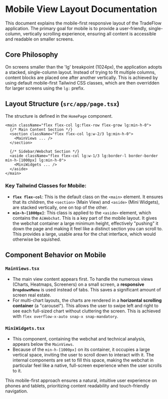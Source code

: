 # Mobile View Layout Documentation

This document explains the mobile-first responsive layout of the TradeFlow application. The primary goal for mobile is to provide a user-friendly, single-column, vertically scrolling experience, ensuring all content is accessible and readable on smaller screens.

## Core Philosophy

On screens smaller than the 'lg' breakpoint (1024px), the application adopts a stacked, single-column layout. Instead of trying to fit multiple columns, content blocks are placed one after another vertically. This is achieved by using default mobile-first Tailwind CSS classes, which are then overridden for larger screens using the `lg:` prefix.

## Layout Structure (`src/app/page.tsx`)

The structure is defined in the `HomePage` component.

```tsx
<main className="flex flex-col lg:flex-row flex-grow lg:min-h-0">
  {/* Main Content Section */}
  <section className="flex flex-col lg:w-2/3 lg:min-h-0">
    <MainViews ... />
  </section>

  {/* Sidebar/Webchat Section */}
  <aside className="flex flex-col lg:w-1/3 lg:border-l border-border min-h-[1000px] lg:min-h-0">
    <MiniWidgets ... />
  </aside>
</main>
```

### Key Tailwind Classes for Mobile:

-   **`flex flex-col`**: This is the default class on the `<main>` element. It ensures that its children, the `<section>` (Main View) and `<aside>` (Mini Widgets), are stacked vertically, one on top of the other.
-   **`min-h-[1000px]`**: This class is applied to the `<aside>` element, which contains the `AiWebchat`. This is a key part of the mobile layout. It gives the webchat container a large minimum height, effectively "pushing" it down the page and making it feel like a distinct section you can scroll to. This provides a large, usable area for the chat interface, which would otherwise be squished.

## Component Behavior on Mobile

### `MainViews.tsx`
-   The main view content appears first. To handle the numerous views (Charts, Heatmaps, Screeners) on a small screen, a **responsive `DropdownMenu`** is used instead of tabs. This saves a significant amount of screen real estate.
-   For multi-chart layouts, the charts are rendered in a **horizontal scrolling container** (a "carousel"). This allows the user to swipe left and right to see each full-sized chart without cluttering the screen. This is achieved with `flex overflow-x-auto snap-x snap-mandatory`.

### `MiniWidgets.tsx`
-   This component, containing the webchat and technical analysis, appears below the `MainViews`.
-   Because of the `min-h-[1000px]` on its container, it occupies a large vertical space, inviting the user to scroll down to interact with it. The internal components are set to fill this space, making the webchat in particular feel like a native, full-screen experience when the user scrolls to it.

This mobile-first approach ensures a natural, intuitive user experience on phones and tablets, prioritizing content readability and touch-friendly navigation.